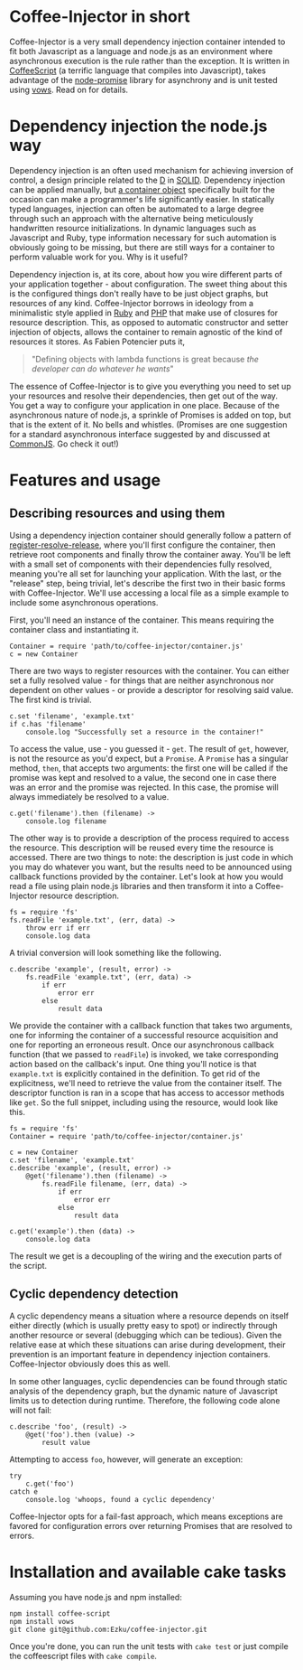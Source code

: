 # Coffee-Injector in short

Coffee-Injector is a very small dependency injection container intended 
to fit both Javascript as a language and node.js as an environment where 
asynchronous execution is the rule rather than the exception. It is 
written in [CoffeeScript][cs] (a terrific language that compiles into 
Javascript), takes advantage of the [node-promise][np] library for 
asynchrony and is unit tested using [vows](http://vowsjs.org/). Read on 
for details.

[cs]: http://jashkenas.github.com/coffee-script/
[np]: http://github.com/kriszyp/node-promise

# Dependency injection the node.js way

Dependency injection is an often used mechanism for achieving inversion 
of control, a design principle related to the [D][d] in [SOLID][solid]. 
Dependency injection can be applied manually, but [a container 
object][iocc] specifically built for the occasion can make a 
programmer's life significantly easier. In statically typed languages, 
injection can often be automated to a large degree through such an 
approach with the alternative being meticulously handwritten resource 
initializations. In dynamic languages such as Javascript and Ruby, type 
information necessary for such automation is obviously going to be 
missing, but there are still ways for a container to perform valuable 
work for you. Why is it useful?

[d]: http://en.wikipedia.org/wiki/Dependency_inversion_principle
[solid]: http://en.wikipedia.org/wiki/SOLID
[iocc]: http://martinfowler.com/articles/injection.html

Dependency injection is, at its core, about how you wire different parts 
of your application together - about configuration. The sweet thing 
about this is the configured things don't really have to be just object 
graphs, but resources of any kind. Coffee-Injector borrows in ideology 
from a minimalistic style applied in [Ruby][ruby-di] and [PHP][php-di] 
that make use of closures for resource description. This, as opposed to 
automatic constructor and setter injection of objects, allows the 
container to remain agnostic of the kind of resources it stores. As 
Fabien Potencier puts it,

[ruby-di]: http://onestepback.org/index.cgi/Tech/Ruby/DependencyInjectionInRuby.rdoc
[php-di]: http://fabien.potencier.org/article/17/on-php-5-3-lambda-functions-and-closures

>   "Defining objects with lambda functions is great because *the developer can do whatever he wants*"

The essence of Coffee-Injector is to give you everything you need to set 
up your resources and resolve their dependencies, then get out of the 
way. You get a way to configure your application in one place. Because 
of the asynchronous nature of node.js, a sprinkle of Promises is added 
on top, but that is the extent of it. No bells and whistles. (Promises 
are one suggestion for a standard asynchronous interface suggested by 
and discussed at [CommonJS][cjs-promise]. Go check it out!)

[cjs-promise]: http://wiki.commonjs.org/wiki/Promises

# Features and usage

## Describing resources and using them

Using a dependency injection container should generally follow a pattern 
of [register-resolve-release][rrr], where you'll first configure the 
container, then retrieve root components and finally throw the container 
away. You'll be left with a small set of components with their 
dependencies fully resolved, meaning you're all set for launching your 
application. With the last, or the "release" step, being trivial, let's 
describe the first two in their basic forms with Coffee-Injector. We'll 
use accessing a local file as a simple example to include some 
asynchronous operations.

[rrr]: http://blog.ploeh.dk/2010/09/29/TheRegisterResolveReleasePattern.aspx

First, you'll need an instance of the container. This means requiring 
the container class and instantiating it.

	Container = require 'path/to/coffee-injector/container.js'
	c = new Container

There are two ways to register resources with the container. You can 
either set a fully resolved value - for things that are neither 
asynchronous nor dependent on other values - or provide a descriptor for 
resolving said value. The first kind is trivial.

	c.set 'filename', 'example.txt'
	if c.has 'filename'
		console.log "Successfully set a resource in the container!"

To access the value, use - you guessed it - `get`. The result of `get`, 
however, is not the resource as you'd expect, but a `Promise`. A 
`Promise` has a singular method, `then`, that accepts two arguments: the 
first one will be called if the promise was kept and resolved to a 
value, the second one in case there was an error and the promise was 
rejected. In this case, the promise will always immediately be resolved 
to a value.

	c.get('filename').then (filename) ->
		console.log filename

The other way is to provide a description of the process required to 
access the resource. This description will be reused every time the 
resource is accessed. There are two things to note: the description is 
just code in which you may do whatever you want, but the results need to 
be announced using callback functions provided by the container. Let's 
look at how you would read a file using plain node.js libraries and then 
transform it into a Coffee-Injector resource description.

	fs = require 'fs'
	fs.readFile 'example.txt', (err, data) ->
		throw err if err
		console.log data

A trivial conversion will look something like the following.

    c.describe 'example', (result, error) ->
		fs.readFile 'example.txt', (err, data) ->
			if err
				error err
			else
				result data

We provide the container with a callback function that takes two 
arguments, one for informing the container of a successful resource 
acquisition and one for reporting an erroneous result. Once our 
asynchronous callback function (that we passed to `readFile`) is 
invoked, we take corresponding action based on the callback's input. One 
thing you'll notice is that `example.txt` is explicitly contained in the 
definition. To get rid of the explicitness, we'll need to retrieve the 
value from the container itself. The descriptor function is ran in a 
scope that has access to accessor methods like `get`. So the full 
snippet, including using the resource, would look like this.
	
	fs = require 'fs'
	Container = require 'path/to/coffee-injector/container.js'
	
	c = new Container
	c.set 'filename', 'example.txt'
	c.describe 'example', (result, error) ->
		@get('filename').then (filename) ->
			fs.readFile filename, (err, data) ->
				if err
					error err
				else
					result data
	
	c.get('example').then (data) ->
		console.log data

The result we get is a decoupling of the wiring and the execution parts 
of the script.

<!-- TODO
## Resource description helpers
-->

## Cyclic dependency detection

A cyclic dependency means a situation where a resource depends on itself 
either directly (which is usually pretty easy to spot) or indirectly 
through another resource or several (debugging which can be tedious). 
Given the relative ease at which these situations can arise during 
development, their prevention is an important feature in dependency 
injection containers. Coffee-Injector obviously does this as well.

In some other languages, cyclic dependencies can be found through static 
analysis of the dependency graph, but the dynamic nature of Javascript 
limits us to detection during runtime. Therefore, the following code 
alone will not fail:

	c.describe 'foo', (result) ->
		@get('foo').then (value) ->
		    result value

Attempting to access `foo`, however, will generate an exception:

    try
        c.get('foo')
    catch e
        console.log 'whoops, found a cyclic dependency'

Coffee-Injector opts for a fail-fast approach, which means exceptions 
are favored for configuration errors over returning Promises that are 
resolved to errors.

# Installation and available cake tasks

Assuming you have node.js and npm installed:

	npm install coffee-script
	npm install vows
	git clone git@github.com:Ezku/coffee-injector.git

Once you're done, you can run the unit tests with `cake test` or just 
compile the coffeescript files with `cake compile`.

